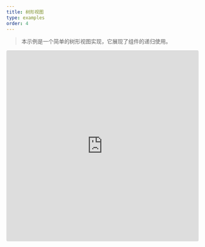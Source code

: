 ```yaml
---
title: 树形视图
type: examples
order: 4
---
```


> 本示例是一个简单的树形视图实现，它展现了组件的递归使用。

<iframe src="https://codesandbox.io/embed/github/vuejs/v2.vuejs.org/tree/master/src/v2/examples/vue-20-tree-view?codemirror=1&hidedevtools=1&hidenavigation=1&theme=light" style="width:100%; height:500px; border:0; border-radius: 4px; overflow:hidden;" title="vue-20-template-compilation" allow="geolocation; microphone; camera; midi; vr; accelerometer; gyroscope; payment; ambient-light-sensor; encrypted-media; usb" sandbox="allow-modals allow-forms allow-popups allow-scripts allow-same-origin"></iframe>
